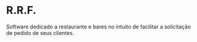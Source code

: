 R.R.F.
======

Software dedicado a restaurante e bares no intuito de facilitar a solicitação de pedido de seus clientes.